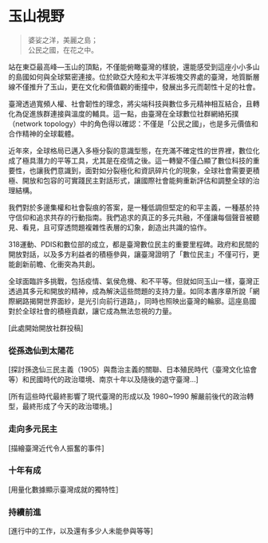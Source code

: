 # 玉山視野 

> 婆娑之洋，美麗之島；<br>
> 公民之國，在花之中。

站在東亞最高峰—玉山的頂點，不僅能俯瞰臺灣的樣貌，還能感受到這座小小多山的島國如何與全球緊密連接。位於歐亞大陸和太平洋板塊交界處的臺灣，地質斷層線不僅推升了玉山，更在文化和價值觀的衝撞中，發展出多元而韌性十足的社會。

臺灣透過寬頻人權、社會韌性的理念，將尖端科技與數位多元精神相互結合，且轉化為促進族群連接與溫度的輔具。這一點，由臺灣在全球數位社群網絡拓撲（network topology）中的角色得以確認：不僅是「公民之國」，也是多元價值和合作精神的全球載體。

近年來，全球格局已邁入多極分裂的意識型態，在充滿不確定性的世界裡，數位化成了極具潛力的平等工具，尤其是在疫情之後。這一轉變不僅凸顯了數位科技的重要性，也讓我們意識到，面對如分裂極化和資訊碎片化的現象，全球社會需要更積極、開放和包容的可實踐民主對話形式，讓國際社會能夠重新評估和調整全球的治理結構。

我們對於多邊集權和社會裂痕的答案，是一種低調但堅定的和平主義，一種基於持守信仰和追求共存的行動指南。我們追求的真正的多元共融，不僅讓每個聲音被聽見、看見，且可穿透問題複雜性表層的幻象，創造出共識的協作。

318運動、PDIS和數位部的成立，都是臺灣數位民主的重要里程碑。政府和民間的開放對話，以及多方利益者的積極參與，讓臺灣證明了「數位民主」不僅可行，更能創新前瞻、化衝突為共創。

全球面臨許多挑戰，包括疫情、氣侯危機、和不平等。但就如同玉山一樣，臺灣正透過其多元和開放的精神，成為解決這些問題的支持力量。如同本書序章所說「網際網路揭開世界面紗，是光引向前行道路」，同時也照映出臺灣的輪廓。這座島國對於全球社會的積極貢獻，讓它成為無法忽視的力量。

[此處開始開放社群投稿]

### 從孫逸仙到太陽花

[探討孫逸仙三民主義（1905）與喬治主義的關聯、日本殖民時代（臺灣文化協會等）和民國時代的政治環境、南京十年以及隨後的退守臺灣...] 

[所有這些時代最終影響了現代臺灣的形成以及 1980~1990 解嚴前後代的政治轉型，最終形成了今天的政治環境。]


### 走向多元民主

[描繪臺灣近代令人振奮的事件]

### 十年有成

[用量化數據顯示臺灣成就的獨特性］

### 持續前進

[進行中的工作，以及還有多少人未能參與等等]
